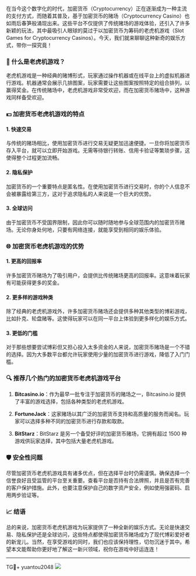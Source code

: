 在当今这个数字化的时代，加密货币（Cryptocurrency）正在逐渐成为一种主流的支付方式，而随着其普及，基于加密货币的赌场（Cryptocurrency Casino）也如雨后春笋般涌现出来。这些平台不仅提供了传统赌场的游戏体验，还引入了许多新颖的玩法，其中最吸引人眼球的莫过于以加密货币为筹码的老虎机游戏（Slot Games for Cryptocurrency Casinos）。今天，我们就来聊聊这种新奇的娱乐方式，带你一探究竟！

### 🎰 什么是老虎机游戏？

老虎机游戏是一种经典的赌博形式，玩家通过操作机器或在线平台上的虚拟机器进行游戏。机器通常会展示几排图案，玩家需要让这些图案按照特定的组合排列，以赢得奖金。在传统赌场中，老虎机游戏非常受欢迎，而在加密货币赌场中，这种游戏同样备受欢迎。

### 💵 加密货币老虎机游戏的特点

#### 1. 快速交易

与传统的赌场相比，使用加密货币进行交易无疑更加迅速便捷。一旦你将加密货币存入平台，就可以立即开始游戏。无需等待银行转账、信用卡验证等繁琐步骤，这使得整个过程更加流畅。

#### 2. 隐私保护

加密货币的一个重要特点是匿名性。在使用加密货币进行交易时，你的个人信息不会被暴露给第三方，这对于追求隐私的人来说是一个巨大的优势。

#### 3. 全球访问

由于加密货币不受国界限制，因此你可以随时随地参与全球范围内的加密货币赌场。无论你身处何地，只要有网络连接，就能享受到相同的娱乐体验。

### 🌐 加密货币老虎机游戏的优势

#### 1. 更高的回报率

许多加密货币赌场为了吸引用户，会提供比传统赌场更高的回报率。这意味着玩家有可能获得更多的奖金。

#### 2. 更多样的游戏种类

除了经典的老虎机游戏外，许多加密货币赌场还会提供多种其他类型的博彩游戏，比如扑克、轮盘赌等。这使得玩家可以在同一平台上体验到更多样化的娱乐方式。

#### 3. 更低的门槛

对于那些想要尝试博彩但又担心投入太多资金的人来说，加密货币赌场是一个不错的选择。因为大多数平台都允许玩家使用少量的加密货币进行游戏，降低了入门门槛。

### 🔍 推荐几个热门的加密货币老虎机游戏平台

1. **Bitcasino.io**：作为最早一批专注于加密货币的赌场之一，Bitcasino.io 提供了丰富的游戏选择，包括各种类型的老虎机游戏。
   
2. **FortuneJack**：这家赌场以其广泛的加密货币支持和高质量的服务而闻名。玩家可以选择多种不同的加密货币进行存款和取款。

3. **BitStarz**：BitStarz 是另一个备受好评的加密货币赌场，它拥有超过 1500 种游戏供玩家选择，其中包括大量老虎机游戏。

### 🛡️ 安全性问题

尽管加密货币老虎机游戏具有诸多优点，但在选择平台时仍需谨慎。确保选择一个信誉良好且受监管的平台至关重要。查看平台是否持有合法牌照，并且是否有完善的客户保护措施。此外，也要注意保护自己的数字资产安全，例如使用强密码、启用两步验证等。

### 📈 结语

总的来说，加密货币老虎机游戏为玩家提供了一种全新的娱乐方式。无论是快速交易、隐私保护还是全球访问，这些特点都使得加密货币赌场成为了现代博彩爱好者的新宠儿。当然，在享受游戏的同时，我们也应该保持理性，切勿沉迷于其中。希望本文能帮助你更好地了解这一新兴领域，祝你在游戏中好运连连！

---

TG💪+ yuantou2048  ![](https://github.com/user-attachments/assets/cf57a8bb-a08e-43c1-ad82-039f33c64200)